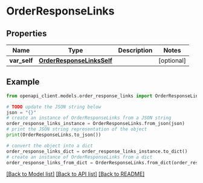 # OrderResponseLinks


## Properties

Name | Type | Description | Notes
------------ | ------------- | ------------- | -------------
**var_self** | [**OrderResponseLinksSelf**](OrderResponseLinksSelf.md) |  | [optional] 

## Example

```python
from openapi_client.models.order_response_links import OrderResponseLinks

# TODO update the JSON string below
json = "{}"
# create an instance of OrderResponseLinks from a JSON string
order_response_links_instance = OrderResponseLinks.from_json(json)
# print the JSON string representation of the object
print(OrderResponseLinks.to_json())

# convert the object into a dict
order_response_links_dict = order_response_links_instance.to_dict()
# create an instance of OrderResponseLinks from a dict
order_response_links_from_dict = OrderResponseLinks.from_dict(order_response_links_dict)
```
[[Back to Model list]](../README.md#documentation-for-models) [[Back to API list]](../README.md#documentation-for-api-endpoints) [[Back to README]](../README.md)


